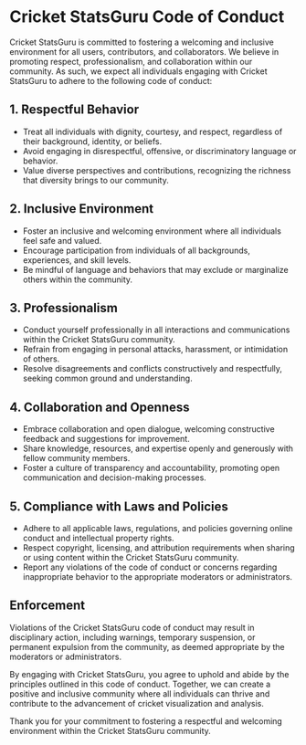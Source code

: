 # Cricket StatsGuru Code of Conduct

Cricket StatsGuru is committed to fostering a welcoming and inclusive environment for all users, contributors, and collaborators. We believe in promoting respect, professionalism, and collaboration within our community. As such, we expect all individuals engaging with Cricket StatsGuru to adhere to the following code of conduct:

## 1. Respectful Behavior

- Treat all individuals with dignity, courtesy, and respect, regardless of their background, identity, or beliefs.
- Avoid engaging in disrespectful, offensive, or discriminatory language or behavior.
- Value diverse perspectives and contributions, recognizing the richness that diversity brings to our community.

## 2. Inclusive Environment

- Foster an inclusive and welcoming environment where all individuals feel safe and valued.
- Encourage participation from individuals of all backgrounds, experiences, and skill levels.
- Be mindful of language and behaviors that may exclude or marginalize others within the community.

## 3. Professionalism

- Conduct yourself professionally in all interactions and communications within the Cricket StatsGuru community.
- Refrain from engaging in personal attacks, harassment, or intimidation of others.
- Resolve disagreements and conflicts constructively and respectfully, seeking common ground and understanding.

## 4. Collaboration and Openness

- Embrace collaboration and open dialogue, welcoming constructive feedback and suggestions for improvement.
- Share knowledge, resources, and expertise openly and generously with fellow community members.
- Foster a culture of transparency and accountability, promoting open communication and decision-making processes.

## 5. Compliance with Laws and Policies

- Adhere to all applicable laws, regulations, and policies governing online conduct and intellectual property rights.
- Respect copyright, licensing, and attribution requirements when sharing or using content within the Cricket StatsGuru community.
- Report any violations of the code of conduct or concerns regarding inappropriate behavior to the appropriate moderators or administrators.

## Enforcement

Violations of the Cricket StatsGuru code of conduct may result in disciplinary action, including warnings, temporary suspension, or permanent expulsion from the community, as deemed appropriate by the moderators or administrators.

By engaging with Cricket StatsGuru, you agree to uphold and abide by the principles outlined in this code of conduct. Together, we can create a positive and inclusive community where all individuals can thrive and contribute to the advancement of cricket visualization and analysis.

Thank you for your commitment to fostering a respectful and welcoming environment within the Cricket StatsGuru community.
